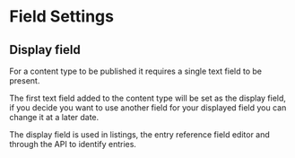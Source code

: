 # Field Settings

## Display field
For a content type to be published it requires a single text field to be present.

The first text field added to the content type will be set as the display field, if you decide you want to use another field for your displayed field you can change it at a later date.

The display field is used in listings, the entry reference field editor and through the API to identify entries.

